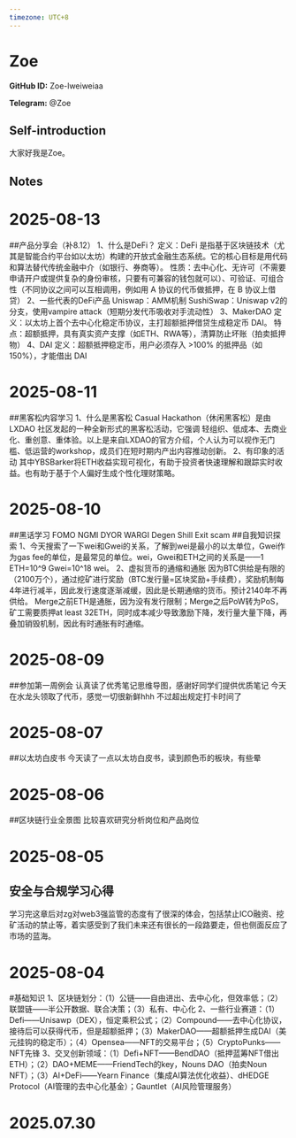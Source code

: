 ```yaml
---
timezone: UTC+8
---
```


# Zoe

**GitHub ID:** Zoe-lweiweiaa

**Telegram:** @Zoe

## Self-introduction

大家好我是Zoe。

## Notes

<!-- Content_START -->
# 2025-08-13

##产品分享会（补8.12）
1、什么是DeFi？
定义：DeFi 是指基于区块链技术（尤其是智能合约平台如以太坊）构建的开放式金融生态系统。它的核心目标是用代码和算法替代传统金融中介（如银行、券商等）。
性质：去中心化、无许可（不需要申请开户或提供复杂的身份审核，只要有可兼容的钱包就可以）、可验证、可组合性（不同协议之间可以互相调用，例如用 A 协议的代币做抵押，在 B 协议上借贷）
2、一些代表的DeFi产品
Uniswap：AMM机制
SushiSwap：Uniswap v2的分支，使用vampire attack（短期分发代币吸收对手流动性）
3、MakerDAO
定义：以太坊上首个去中心化稳定币协议，主打超额抵押借贷生成稳定币 DAI。
特点：超额抵押，具有真实资产支撑（如ETH、RWA等），清算防止坏账（拍卖抵押物）
4、DAI
定义：超额抵押稳定币，用户必须存入 >100% 的抵押品（如 150%），才能借出 DAI

# 2025-08-11

##黑客松内容学习
1、什么是黑客松
Casual Hackathon（休闲黑客松）是由 LXDAO 社区发起的一种全新形式的黑客松活动，它强调 轻组织、低成本、去商业化、重创意、重体验。以上是来自LXDAO的官方介绍，个人认为可以视作无门槛、低运营的workshop，成员们在短时期内产出内容推动创新。
2、有印象的活动
其中YBSBarker将ETH收益实现可视化，有助于投资者快速理解和跟踪实时收益。也有助于基于个人偏好生成个性化理财策略。

# 2025-08-10

##黑话学习
FOMO
NGMI
DYOR
WARGI
Degen
Shill
Exit scam
##自我知识探索
1、今天搜索了一下wei和Gwei的关系，了解到wei是最小的以太单位，Gwei作为gas fee的单位，是最常见的单位。wei，Gwei和ETH之间的关系是——1 ETH=10^9 Gwei=10^18 wei。
2、虚拟货币的通缩和通胀
因为BTC供给是有限的（2100万个），通过挖矿进行奖励（BTC发行量=区块奖励+手续费），奖励机制每4年进行减半，因此发行速度逐渐减缓，因此是长期通缩的货币。预计2140年不再供给。
Merge之前ETH是通胀，因为没有发行限制；Merge之后PoW转为PoS，矿工需要质押at least 32ETH，同时成本减少导致激励下降，发行量大量下降，再叠加销毁机制，因此有时通胀有时通缩。

# 2025-08-09

##参加第一周例会
认真读了优秀笔记思维导图，感谢好同学们提供优质笔记
今天在水龙头领取了代币，感觉一切很新鲜hhh
不过超出规定打卡时间了

# 2025-08-07

##以太坊白皮书
今天读了一点以太坊白皮书，读到颜色币的板块，有些晕

# 2025-08-06

##区块链行业全景图
比较喜欢研究分析岗位和产品岗位

# 2025-08-05

## 安全与合规学习心得
学习完这章后对zg对web3强监管的态度有了很深的体会，包括禁止ICO融资、挖矿活动的禁止等，着实感受到了我们未来还有很长的一段路要走，但也侧面反应了市场的蓝海。

# 2025-08-04

#基础知识
1、区块链划分：（1）公链——自由进出、去中心化，但效率低；（2）联盟链——半公开数据、联合决策；（3）私有、中心化
2、一些行业赛道：（1）Defi——Unisawp（DEX），恒定乘积公式；（2）Compound——去中心化协议，接待后可以获得代币，但是超额抵押；（3）MakerDAO——超额抵押生成DAI（美元挂钩的稳定币）；（4）Opensea——NFT的交易平台；（5）CryptoPunks——NFT先锋
3、交叉创新领域：（1）Defi+NFT——BendDAO（抵押蓝筹NFT借出ETH）；（2）DAO+MEME——FriendTech的key，Nouns DAO（拍卖Noun NFT）；（3）AI+DeFi——Yearn Finance（集成AI算法优化收益）、dHEDGE Protocol（AI管理的去中心化基金）；Gauntlet（AI风险管理服务）


# 2025.07.30


<!-- Content_END -->
